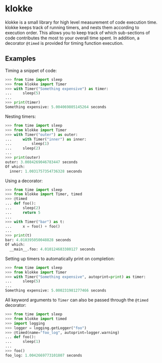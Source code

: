 # klokke
klokke is a small library for high level measurement of code execution time. klokke keeps track of running timers, and nests them according to execution order. This allows you to keep track of which sub-sections of code contributes the most to your overall time spent.
In addition, a decorator `@timed` is provided for timing function execution.

## Examples
Timing a snippet of code:
```python
>>> from time import sleep
>>> from klokke import Timer
>>> with Timer("Something expensive") as timer:
...     sleep(5)
... 
>>> print(timer)
Something expensive: 5.004069805145264 seconds
```

Nesting timers:
```python
>>> from time import sleep
>>> from klokke import Timer
>>> with Timer("outer") as outer:
...     with Timer("inner") as inner:
...         sleep(1)
...     sleep(2)
... 
>>> print(outer)
outer: 3.0084269046783447 seconds
Of which:
  inner: 1.0031757354736328 seconds
```

Using a decorator:
```python
>>> from time import sleep
>>> from klokke import Timer, timed
>>> @timed
... def foo():
...     sleep(2)
...     return 5
... 
>>> with Timer("bar") as t:
...     x = foo() + foo()
... 
>>> print(t)
bar: 4.010395050048828 seconds
Of which:
  __main__.foo: 4.010124683380127 seconds
```

Setting up timers to automatically print on completion:
```python
>>> from time import sleep
>>> from klokke import Timer
>>> with Timer("Something expensive", autoprint=print) as timer:
...     sleep(5)
... 
Something expensive: 5.000231981277466 seconds
```

All keyword arguments to `Timer` can also be passed through the `@timed` decorator:
```python
>>> from time import sleep
>>> from klokke import timed
>>> import logging
>>> logger = logging.getLogger("foo")
>>> @timed(name="foo_log", autoprint=logger.warning)
... def foo():
...     sleep(1)
... 
>>> foo()
foo_log: 1.0042669773101807 seconds
```
